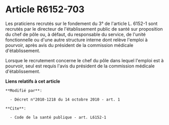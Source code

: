# Article R6152-703

Les praticiens recrutés sur le fondement du 3° de l'article L. 6152-1 sont recrutés par le directeur de l'établissement
public de santé sur proposition du chef de pôle ou, à défaut, du responsable du service, de l'unité fonctionnelle ou d'une
autre structure interne dont relève l'emploi à pourvoir, après avis du président de la commission médicale d'établissement. 

Lorsque le recrutement concerne le chef du pôle dans lequel l'emploi est à pourvoir, seul est requis l'avis du président de
la commission médicale d'établissement.

**Liens relatifs à cet article**

	**Modifié par**:

	  - Décret n°2010-1218 du 14 octobre 2010 - art. 1

	**Cite**:

	  - Code de la santé publique - art. L6152-1
